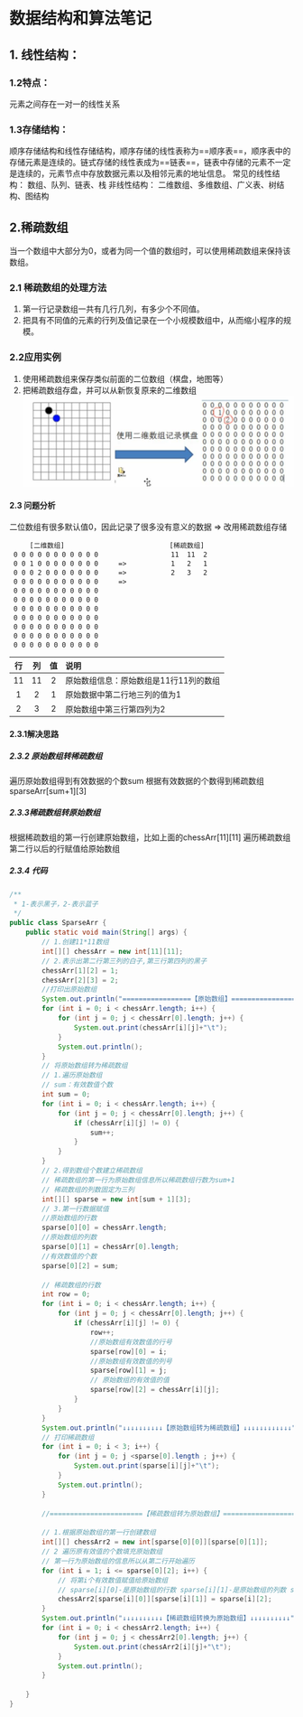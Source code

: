 # 数据结构和算法笔记

## 1. 线性结构：
### 1.2特点：
元素之间存在一对一的线性关系
### 1.3存储结构：
顺序存储结构和线性存储结构，顺序存储的线性表称为==顺序表==，顺序表中的存储元素是连续的。链式存储的线性表成为==链表==，链表中存储的元素不一定是连续的，元素节点中存放数据元素以及相邻元素的地址信息。
常见的线性结构：
数组、队列、链表、栈
非线性结构：
二维数组、多维数组、广义表、树结构、图结构

## 2.稀疏数组

当一个数组中大部分为0，或者为同一个值的数组时，可以使用稀疏数组来保持该数组。
### 2.1 稀疏数组的处理方法
1. 第一行记录数组一共有几行几列，有多少个不同值。
2. 把具有不同值的元素的行列及值记录在一个小规模数组中，从而缩小程序的规模。
### 2.2应用实例
1. 使用稀疏数组来保存类似前面的二位数组（棋盘，地图等）
2. 把稀疏数组存盘，并可以从新恢复原来的二维数组
   ![稀疏数组](./imgs/稀疏数组.jpg) 

#### 2.3 问题分析
二位数组有很多默认值0，因此记录了很多没有意义的数据 => 改用稀疏数组存储

```
     [二维数组]                          [稀疏数组]    
 0 0 0 0 0 0 0 0 0 0 0                  11  11  2
 0 0 1 0 0 0 0 0 0 0 0     =>           1   2   1
 0 0 0 2 0 0 0 0 0 0 0     =>           2   3   2
 0 0 0 0 0 0 0 0 0 0 0     =>			
 0 0 0 0 0 0 0 0 0 0 0               
 0 0 0 0 0 0 0 0 0 0 0     			 
 0 0 0 0 0 0 0 0 0 0 0    		 
 0 0 0 0 0 0 0 0 0 0 0
 0 0 0 0 0 0 0 0 0 0 0
 0 0 0 0 0 0 0 0 0 0 0
 0 0 0 0 0 0 0 0 0 0 0
```

|  行  |  列  |  值  | 说明                                   |
| :--: | :--: | :--: | :------------------------------------- |
|  11  |  11  |  2   | 原始数组信息：原始数组是11行11列的数组 |
|  1   |  2   |  1   | 原始数据中第二行地三列的值为1          |
|  2   |  3   |  2   | 原始数组中第三行第四列为2              |



#### 2.3.1解决思路
##### 2.3.2 原始数组转稀疏数组
遍历原始数组得到有效数据的个数sum
根据有效数据的个数得到稀疏数组sparseArr[sum+1][3]
##### 2.3.3稀疏数组转原始数组
根据稀疏数组的第一行创建原始数组，比如上面的chessArr[11][11]
遍历稀疏数组第二行以后的行赋值给原始数组

##### 2.3.4 代码

```java
/**
 * 1-表示黑子，2-表示蓝子
 */
public class SparseArr {
    public static void main(String[] args) {
        // 1.创建11*11数组
        int[][] chessArr = new int[11][11];
        // 2.表示出第二行第三列的白子,第三行第四列的黑子
        chessArr[1][2] = 1;
        chessArr[2][3] = 2;
        //打印出原始数组
        System.out.println("=================【原始数组】================");
        for (int i = 0; i < chessArr.length; i++) {
            for (int j = 0; j < chessArr[0].length; j++) {
                System.out.print(chessArr[i][j]+"\t");
            }
            System.out.println();
        }
        // 将原始数组转为稀疏数组
        // 1.遍历原始数组
        // sum：有效数值个数
        int sum = 0;
        for (int i = 0; i < chessArr.length; i++) {
            for (int j = 0; j < chessArr[0].length; j++) {
                if (chessArr[i][j] != 0) {
                    sum++;
                }
            }
        }
        // 2.得到数组个数建立稀疏数组
        // 稀疏数组的第一行为原始数组信息所以稀疏数组行数为sum+1
        // 稀疏数组的列数固定为三列
        int[][] sparse = new int[sum + 1][3];
        // 3.第一行数据赋值
        //原始数组的行数
        sparse[0][0] = chessArr.length;
        //原始数组的列数
        sparse[0][1] = chessArr[0].length;
        //有效数值的个数
        sparse[0][2] = sum;

        // 稀疏数组的行数
        int row = 0;
        for (int i = 0; i < chessArr.length; i++) {
            for (int j = 0; j < chessArr[0].length; j++) {
                if (chessArr[i][j] != 0) {
                    row++;
                    //原始数组有效数值的行号
                    sparse[row][0] = i;
                    //原始数组有效数值的列号
                    sparse[row][1] = j;
                    // 原始数组的有效值的值
                    sparse[row][2] = chessArr[i][j];
                }
            }
        }
        System.out.println("↓↓↓↓↓↓↓↓↓↓【原始数组转为稀疏数组】↓↓↓↓↓↓↓↓↓↓↓↓");
        // 打印稀疏数组
        for (int i = 0; i < 3; i++) {
            for (int j = 0; j <sparse[0].length ; j++) {
                System.out.print(sparse[i][j]+"\t");
            }
            System.out.println();
        }

        //=======================【稀疏数组转为原始数组】==========================
        
        // 1.根据原始数组的第一行创建数组
        int[][] chessArr2 = new int[sparse[0][0]][sparse[0][1]];
        // 2 遍历原有效值的个数填充原始数组
        // 第一行为原始数组的信息所以从第二行开始遍历
        for (int i = 1; i <= sparse[0][2]; i++) {
            // 将第i个有效数值赋值给原始数组
            // sparse[i][0]-是原始数组的行数 sparse[i][1]-是原始数组的列数 sparse[i][2]-原始数组的有效值
            chessArr2[sparse[i][0]][sparse[i][1]] = sparse[i][2];
        }
        System.out.println("↓↓↓↓↓↓↓↓↓↓【稀疏数组转换为原始数组】↓↓↓↓↓↓↓↓↓↓");
        for (int i = 0; i < chessArr2.length; i++) {
            for (int j = 0; j < chessArr2[0].length; j++) {
                System.out.print(chessArr2[i][j]+"\t");
            }
            System.out.println();
        }

    }
}

```

